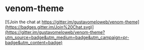 # venom-theme

[![Join the chat at https://gitter.im/gustavomeloweb/venom-theme](https://badges.gitter.im/Join%20Chat.svg)](https://gitter.im/gustavomeloweb/venom-theme?utm_source=badge&utm_medium=badge&utm_campaign=pr-badge&utm_content=badge)

